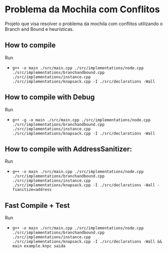# Problema da Mochila com Conflitos

Projeto que visa resolver o problema da mochila com conflitos utilizando o Branch and Bound e heurísticas.

## How to compile

Run

-   `g++ -o main ./src/main.cpp ./src/implementations/node.cpp ./src/implementations/branchandbound.cpp ./src/implementations/instance.cpp ./src/implementations/knapsack.cpp -I ./src/declarations -Wall`

## How to compile with Debug

Run

-   `g++ -g -o main ./src/main.cpp ./src/implementations/node.cpp ./src/implementations/branchandbound.cpp ./src/implementations/instance.cpp ./src/implementations/knapsack.cpp -I ./src/declarations -Wall`

## How to compile with AddressSanitizer:

Run

-   `g++ -o main ./src/main.cpp ./src/implementations/node.cpp ./src/implementations/branchandbound.cpp ./src/implementations/instance.cpp ./src/implementations/knapsack.cpp -I ./src/declarations -Wall -fsanitize=address`

## Fast Compile + Test

Run

-    `g++ -o main ./src/main.cpp ./src/implementations/node.cpp ./src/implementations/branchandbound.cpp ./src/implementations/instance.cpp ./src/implementations/knapsack.cpp -I ./src/declarations -Wall && main example.knpc saida`